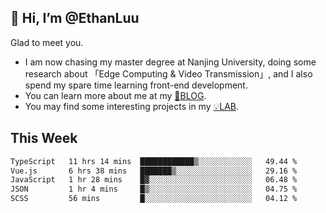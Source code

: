 ## 👋 Hi, I’m @EthanLuu

Glad to meet you.

- I am now chasing my master degree at Nanjing University, doing some research about 「Edge Computing & Video Transmission」, and I also spend my spare time learning front-end development.
- You can learn more about me at my [📝BLOG](https://blog.ethanloo.cn).
- You may find some interesting projects in my [💡LAB](https://lab.ethanloo.cn).

## This Week
<!--START_SECTION:waka-->

```txt
TypeScript   11 hrs 14 mins  ████████████▒░░░░░░░░░░░░   49.44 %
Vue.js       6 hrs 38 mins   ███████▒░░░░░░░░░░░░░░░░░   29.16 %
JavaScript   1 hr 28 mins    █▓░░░░░░░░░░░░░░░░░░░░░░░   06.48 %
JSON         1 hr 4 mins     █▒░░░░░░░░░░░░░░░░░░░░░░░   04.75 %
SCSS         56 mins         █░░░░░░░░░░░░░░░░░░░░░░░░   04.12 %
```

<!--END_SECTION:waka-->
